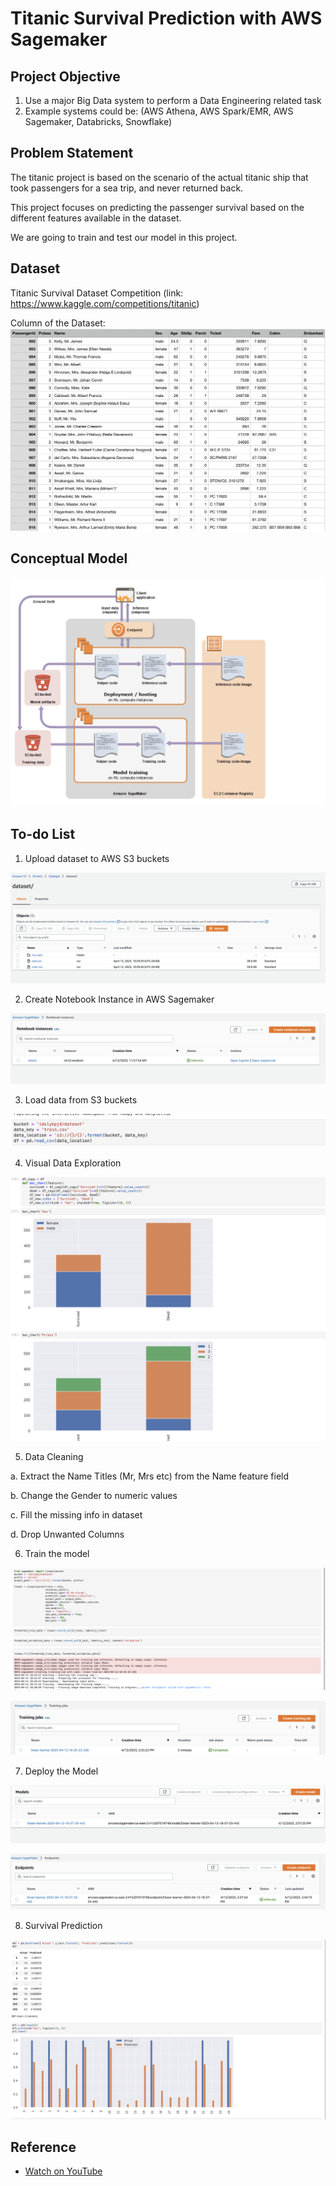 # Titanic Survival Prediction with AWS Sagemaker

## Project Objective
1. Use a major Big Data system to perform a Data Engineering related task
2. Example systems could be: (AWS Athena, AWS Spark/EMR, AWS Sagemaker, Databricks, Snowflake)

## Problem Statement
The titanic project is based on the scenario of the actual titanic ship that took passengers for a sea trip, and never returned back. 

This project focuses on predicting the passenger survival based on the different features available in the dataset.

We are going to train and test our model in this project.


## Dataset
Titanic Survival Dataset Competition (link: https://www.kaggle.com/competitions/titanic)

Column of the Dataset:
![Dataset Preview](https://github.com/nogibjj/project4-lyk/blob/main/Dataset%20Sample.png)


## Conceptual Model
![Conceptual Model](https://github.com/nogibjj/project4-lyk/blob/main/Conceptual%20Model.png)

## To-do List
1. Upload dataset to AWS S3 buckets

![S3 data](https://github.com/nogibjj/project4-lyk/blob/main/S3%20Data.png)

2. Create Notebook Instance in AWS Sagemaker

![Sagemaker Notebook](https://github.com/nogibjj/project4-lyk/blob/main/Sagemaker%20Notebook.png)

3. Load data from S3 buckets

![Load data](https://github.com/nogibjj/project4-lyk/blob/main/Load%20Data.png)

4. Visual Data Exploration

![Visual data](https://github.com/nogibjj/project4-lyk/blob/main/Visual%20Data.png)

5. Data Cleaning

  a. Extract the Name Titles (Mr, Mrs etc) from the Name feature field

  b. Change the Gender to numeric values

  c. Fill the missing info in dataset

  d. Drop Unwanted Columns

6. Train the model

![Training Code](https://github.com/nogibjj/project4-lyk/blob/main/Training%20Code.png)

![Training Jobs](https://github.com/nogibjj/project4-lyk/blob/main/Train%20job.png)

7. Deploy the Model

![Model](https://github.com/nogibjj/project4-lyk/blob/main/Model.png)

![End Point](https://github.com/nogibjj/project4-lyk/blob/main/Endpoint.png)

8. Survival Prediction

![Predictions](https://github.com/nogibjj/project4-lyk/blob/main/Predictions.png)

## Reference
* [Watch on YouTube](https://www.youtube.com/watch?v=oGGIeDh51ZQ&list=PLATp91001ydZ71zg8rJ0vPGZ6GzAeMnD4&index=1&t=218s)

